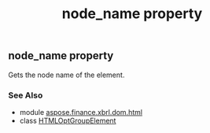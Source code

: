 ﻿---
title: node_name property
second_title: Aspose.Finance for Python via .NET API References
description: 
type: docs
weight: 340
url: /python-net/aspose.finance.xbrl.dom.html/htmloptgroupelement/node_name/
is_root: false
---

## node_name property


Gets the node name of the element.

### See Also
* module [aspose.finance.xbrl.dom.html](../../)
* class [HTMLOptGroupElement](/finance/python-net/aspose.finance.xbrl.dom.html/htmloptgroupelement)
